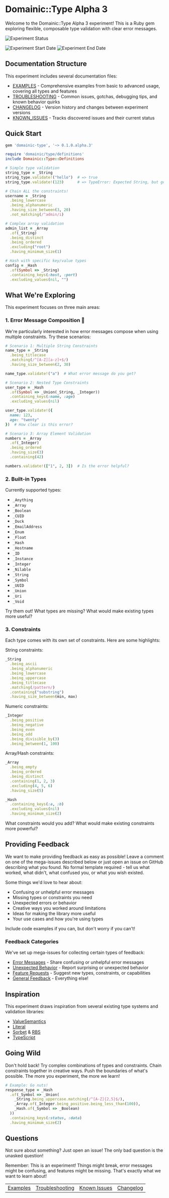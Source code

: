 # Domainic::Type Alpha 3

Welcome to the Domainic::Type Alpha 3 experiment! This is a Ruby gem exploring flexible, composable type
validation with clear error messages.

![Experiment Status](https://img.shields.io/badge/ACTIVE-orange?label=Status&style=for-the-badge)

![Experiment Start Date](https://img.shields.io/badge/12%2F23%2F2024-blue?style=for-the-badge&label=Start%20Date)
![Experiment End Date](https://img.shields.io/badge/02%2F01%2F2025-blue?style=for-the-badge&label=End%20Date)

## Documentation Structure

This experiment includes several documentation files:

* [EXAMPLES](./EXAMPLES.md) - Comprehensive examples from basic to advanced usage, covering all types and features
* [TROUBLESHOOTING](./TROUBLESHOOTING.md) - Common issues, gotchas, debugging tips, and known behavior quirks
* [CHANGELOG](./CHANGELOG.md) - Version history and changes between experiment versions
* [KNOWN_ISSUES](./KNOWN_ISSUES.md) - Tracks discovered issues and their current status

## Quick Start

```ruby
gem 'domainic-type', '~> 0.1.0.alpha.3'
```

```ruby
require 'domainic/type/definitions'
include Domainic::Type::Definitions

# Simple type validation
string_type = _String
string_type.validate!("hello")  # => true
string_type.validate!(123)      # => TypeError: Expected String, but got Integer

# Chain ALL the constraints!
username = _String
  .being_lowercase
  .being_alphanumeric
  .having_size_between(3, 20)
  .not_matching(/^admin/i)

# Complex array validation
admin_list = _Array
  .of(_String)
  .being_distinct
  .being_ordered
  .excluding("root")
  .having_minimum_size(1)

# Hash with specific key/value types
config = _Hash
  .of(Symbol => _String)
  .containing_keys(:host, :port)
  .excluding_values(nil, "")
```

## What We're Exploring

This experiment focuses on three main areas:

### 1. Error Message Composition 🎯

We're particularly interested in how error messages compose when using multiple constraints. Try these scenarios:

```ruby
# Scenario 1: Multiple String Constraints
name_type = _String
  .being_titlecase
  .matching(/^[A-Z][a-z]+$/)
  .having_size_between(2, 30)

name_type.validate!("a")  # What error message do you get?

# Scenario 2: Nested Type Constraints
user_type = _Hash
  .of(Symbol => _Union(_String, _Integer))
  .containing_keys(:name, :age)
  .excluding_values(nil)

user_type.validate!({
  name: 123,
  age: "twenty"
})  # How clear is this error?

# Scenario 3: Array Element Validation
numbers = _Array
  .of(_Integer)
  .being_ordered
  .having_size(3)
  .containing(42)

numbers.validate!(["1", 2, 3])  # Is the error helpful?
```

### 2. Built-in Types

Currently supported types:

* `_Anything`
* `_Array`
* `_Boolean`
* `_CUID`
* `_Duck`
* `_EmailAddress`
* `_Enum`
* `_Float`
* `_Hash`
* `_Hostname`
* `_ID`
* `_Instance`
* `_Integer`
* `_Nilable`
* `_String`
* `_Symbol`
* `_UUID`
* `_Union`
* `_Uri`
* `_Void`

Try them out! What types are missing? What would make existing types more useful?

### 3. Constraints

Each type comes with its own set of constraints. Here are some highlights:

String constraints:

```ruby
_String
  .being_ascii
  .being_alphanumeric
  .being_lowercase
  .being_uppercase
  .being_titlecase
  .matching(/pattern/)
  .containing("substring")
  .having_size_between(min, max)
```

Numeric constraints:

```ruby
_Integer
  .being_positive
  .being_negative
  .being_even
  .being_odd
  .being_divisible_by(3)
  .being_between(1, 100)
```

Array/Hash constraints:

```ruby
_Array
  .being_empty
  .being_ordered
  .being_distinct
  .containing(1, 2, 3)
  .excluding(4, 5, 6)
  .having_size(5)

_Hash
  .containing_keys(:a, :b)
  .excluding_values(nil)
  .having_minimum_size(2)
```

What constraints would you add? What would make existing constraints more powerful?

## Providing Feedback

We want to make providing feedback as easy as possible! Leave a comment on one of the mega-issues described below or
just open an issue on GitHub describing what you found. No formal template required - tell us what worked, what didn't,
what confused you, or what you wish existed.

Some things we'd love to hear about:

* Confusing or unhelpful error messages
* Missing types or constraints you need
* Unexpected errors or behavior
* Creative ways you worked around limitations
* Ideas for making the library more useful
* Your use cases and how you're using types

Include code examples if you can, but don't worry if you can't!

### Feedback Categories

We've set up mega-issues for collecting certain types of feedback:

* [Error Messages](https://github.com/domainic/domainic/issues/132) - Share confusing or unhelpful error messages
* [Unexpected Behavior](https://github.com/domainic/domainic/issues/133) - Report surprising or unexpected behavior
* [Feature Requests](https://github.com/domainic/domainic/issues/134) - Suggest new types, constraints, or capabilities
* [General Feedback](https://github.com/domainic/domainic/issues/135) - Everything else!

## Inspiration

This experiment draws inspiration from several existing type systems and validation libraries:

* [ValueSemantics](https://github.com/tomdalling/value_semantics)
* [Literal](https://github.com/joeldrapper/literal)
* [Sorbet](https://github.com/sorbet/sorbet) & [RBS](https://github.com/ruby/rbs)
* [TypeScript](https://github.com/microsoft/TypeScript)

## Going Wild

Don't hold back! Try complex combinations of types and constraints. Chain constraints together in creative ways. Push
the boundaries of what's possible. The more you experiment, the more we learn!

```ruby
# Example: Go nuts!
response_type = _Hash
  .of(_Symbol => _Union(
    _String.being_uppercase.matching(/^[A-Z]{2,5}$/),
    _Array.of(_Integer.being_positive.being_less_than(100)),
    _Hash.of(_Symbol => _Boolean)
  ))
  .containing_keys(:status, :data)
  .having_minimum_size(2)
```

## Questions

Not sure about something? Just open an issue! The only bad question is the unasked question!

Remember: This is an experiment! Things might break, error messages might be confusing, and features might be missing.
That's exactly what we want to learn about!

|                         |                                       |                                 |                            |
|-------------------------|---------------------------------------|---------------------------------|----------------------------|
| [Examples](EXAMPLES.md) | [Troubleshooting](TROUBLESHOOTING.md) | [Known Issues](KNOWN_ISSUES.md) | [Changelog](CHANGELOG.md)  |
